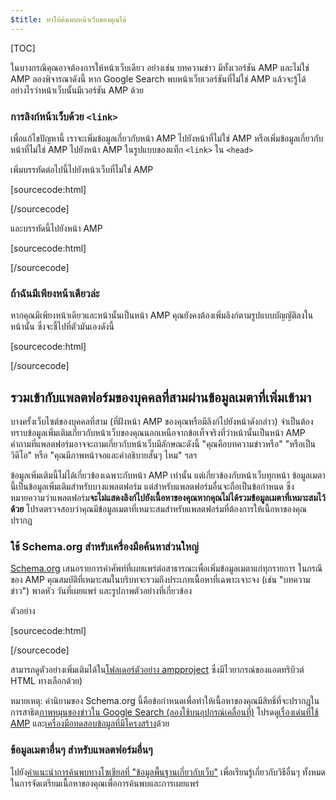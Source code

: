```yaml
---
$title: ทำให้ค้นพบหน้าเว็บของคุณได้
---
```


[TOC]

ในบางกรณีคุณอาจต้องการให้หน้าเว็บเดียว อย่างเช่น บทความข่าว มีทั้งเวอร์ชัน AMP และไม่ใช่ AMP ลองพิจารณาดังนี้ หาก Google Search พบหน้าเว็บเวอร์ชันที่ไม่ใช่ AMP แล้วจะรู้ได้อย่างไรว่าหน้าเว็บนั้นมีเวอร์ชัน AMP ด้วย

### การลิงก์หน้าเว็บด้วย `<link>`

เพื่อแก้ไขปัญหานี้ เราจะเพิ่มข้อมูลเกี่ยวกับหน้า AMP ไปยังหน้าที่ไม่ใช่ AMP หรือเพิ่มข้อมูลเกี่ยวกับหน้าที่ไม่ใช่ AMP ไปยังหน้า AMP ในรูปแบบของแท็ก `<link>` ใน `<head>`

เพิ่มบรรทัดต่อไปนี้ไปยังหน้าเว็บที่ไม่ใช่ AMP

[sourcecode:html]
<link rel="amphtml" href="https://www.example.com/url/to/amp/document.html">
[/sourcecode]

และบรรทัดนี้ไปยังหน้า AMP

[sourcecode:html]
<link rel="canonical" href="https://www.example.com/url/to/full/document.html">
[/sourcecode]

### ถ้าฉันมีเพียงหน้าเดียวล่ะ

หากคุณมีเพียงหน้าเดียวและหน้านั้นเป็นหน้า AMP คุณยังคงต้องเพิ่มลิงก์ตามรูปแบบบัญญัติลงในหน้านั้น ซึ่งจะชี้ไปที่ตัวมันเองดังนี้

[sourcecode:html]
<link rel="canonical" href="https://www.example.com/url/to/amp/document.html">
[/sourcecode]

## รวมเข้ากับแพลตฟอร์มของบุคคลที่สามผ่านข้อมูลเมตาที่เพิ่มเข้ามา

บางครั้งเว็บไซต์ของบุคคลที่สาม (ที่ฝังหน้า AMP ของคุณหรือมีลิงก์ไปยังหน้าดังกล่าว) จำเป็นต้องทราบข้อมูลเพิ่มเติมเกี่ยวกับหน้าเว็บของคุณนอกเหนือจากข้อเท็จจริงที่ว่าหน้านั้นเป็นหน้า AMP คำถามที่แพลตฟอร์มอาจจะถามเกี่ยวกับหน้าเว็บมีลักษณะดังนี้ "คุณคือบทความข่าวหรือ" "หรือเป็นวิดีโอ" หรือ "คุณมีภาพหน้าจอและคำอธิบายสั้นๆ ไหม" ฯลฯ

ข้อมูลเพิ่มเติมนี้ไม่ได้เกี่ยวข้องเฉพาะกับหน้า AMP เท่านั้น แต่เกี่ยวข้องกับหน้าเว็บทุกหน้า ข้อมูลเมตานี้เป็นข้อมูลเพิ่มเติมสำหรับบางแพลตฟอร์ม แต่สำหรับแพลตฟอร์มอื่นจะถือเป็นข้อกำหนด ซึ่งหมายความว่าแพลตฟอร์ม**จะไม่แสดงลิงก์ไปยังเนื้อหาของคุณหากคุณไม่ได้รวมข้อมูลเมตาที่เหมาะสมไว้ด้วย** โปรดตรวจสอบว่าคุณมีข้อมูลเมตาที่เหมาะสมสำหรับแพลตฟอร์มที่ต้องการให้เนื้อหาของคุณปรากฏ

### ใช้ Schema.org สำหรับเครื่องมือค้นหาส่วนใหญ่

[Schema.org](http://schema.org/) เสนอรายการคำศัพท์ที่เผยแพร่ต่อสาธารณะเพื่อเพิ่มข้อมูลเมตาแก่ทุกรายการ ในกรณีของ AMP คุณสมบัติที่เหมาะสมในบริบทจะรวมถึงประเภทเนื้อหาที่เฉพาะเจาะจง (เช่น "บทความข่าว") พาดหัว วันที่เผยแพร่ และรูปภาพตัวอย่างที่เกี่ยวข้อง

ตัวอย่าง

[sourcecode:html]
<script type="application/ld+json">
  {
    "@context": "http://schema.org",
    "@type": "NewsArticle",
    "mainEntityOfPage": "http://cdn.ampproject.org/article-metadata.html",
    "headline": "Lorem Ipsum",
    "datePublished": "1907-05-05T12:02:41Z",
    "dateModified": "1907-05-05T12:02:41Z",
    "description": "The Catiline Orations continue to beguile engineers and designers alike -- but can it stand the test of time?",
    "author": {
      "@type": "Person",
      "name": "Jordan M Adler"
    },
    "publisher": {
      "@type": "Organization",
      "name": "Google",
      "logo": {
        "@type": "ImageObject",
        "url": "http://cdn.ampproject.org/logo.jpg",
        "width": 600,
        "height": 60
      }
    },
    "image": {
      "@type": "ImageObject",
      "url": "http://cdn.ampproject.org/leader.jpg",
      "height": 2000,
      "width": 800
    }
  }
</script>
[/sourcecode]

สามารถดูตัวอย่างเพิ่มเติมได้ใน[โฟลเดอร์ตัวอย่าง ampproject](https://github.com/ampproject/amphtml/tree/master/examples/metadata-examples) ซึ่งมีไวยากรณ์ของแอตทริบิวต์ HTML ทางเลือกด้วย)

หมายเหตุ: คำนิยามของ Schema.org นี้คือข้อกำหนดเพื่อทำให้เนื้อหาของคุณมีสิทธิ์ที่จะปรากฏในการสาธิต[ภาพหมุนของข่าวใน Google Search (ลองใช้บนอุปกรณ์เคลื่อนที่)](https://g.co/ampdemo)
โปรดดู[เรื่องเด่นที่ใช้ AMP](https://developers.google.com/structured-data/carousels/top-stories) และ[เครื่องมือทดสอบข้อมูลที่มีโครงสร้าง](https://developers.google.com/structured-data/testing-tool/)ด้วย

### ข้อมูลเมตาอื่นๆ สำหรับแพลตฟอร์มอื่นๆ

ไปยัง[คำแนะนำการค้นพบทางโซเชียลที่ "ข้อมูลพื้นฐานเกี่ยวกับเว็บ"](https://developers.google.com/web/fundamentals/discovery-and-monetization/social-discovery/) เพื่อเรียนรู้เกี่ยวกับวิธีอื่นๆ ทั้งหมดในการจัดเตรียมเนื้อหาของคุณเพื่อการค้นพบและการเผยแพร่
